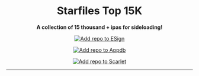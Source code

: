 <h1 align="center">Starfiles Top 15K</h1>

<p align="center"><strong>A collection of 15 thousand + ipas for sideloading!</strong></p>

<p align="center">
    <a href="https://fwuf.in/#/esign://addsource?url=https://raw.githubusercontent.com/ItsB0MBIES/starfiles-10k/main/starfilesrepo.json">
    <img src="https://img.shields.io/badge/Add%20repo%20to%20ESign-%20blue?style=for-the-badge&color=1e90ff" alt="Add repo to ESign">
  </a>
</p>

<p align="center">
    <a href="https://appdb.to/repos/import?url=https://raw.githubusercontent.com/ItsB0MBIES/starfiles-10k/main/starfilesrepo.json">
    <img src="https://img.shields.io/badge/Add%20repo%20to%20Appdb-%20blue?style=for-the-badge&color=0048ba" alt="Add repo to Appdb">
  </a>
</p>

<p align="center">
    <a href="scarlet://repo=https://raw.githubusercontent.com/ItsB0MBIES/starfiles-10k/main/starfilesrepo.json">
    <img src="https://img.shields.io/badge/Add%20to%20Scarlet?logo=Scarlet&color=red" alt="Add repo to Scarlet">
  </a>
</p>

---
